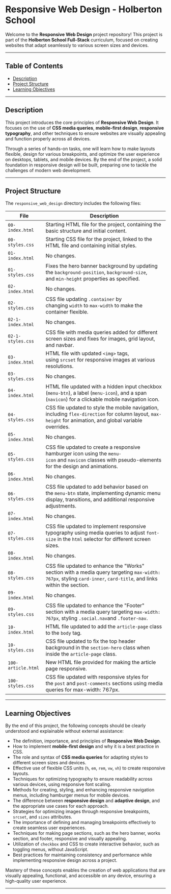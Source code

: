 # Responsive Web Design - Holberton School

Welcome to the **Responsive Web Design** project repository! This project is part of the **Holberton School Full-Stack** curriculum, focused on creating websites that adapt seamlessly to various screen sizes and devices.

---

## Table of Contents

- [Description](#description)
- [Project Structure](#project-structure)
- [Learning Objectives](#learning-objectives)

---

## Description

This project introduces the core principles of **Responsive Web Design**. It focuses on the use of **CSS media queries**, **mobile-first design**, **responsive typography**, and other techniques to ensure websites are visually appealing and function properly across all devices.

Through a series of hands-on tasks, one will learn how to make layouts flexible, design for various breakpoints, and optimize the user experience on desktops, tablets, and mobile devices. By the end of the project, a solid foundation in responsive design will be built, preparing one to tackle the challenges of modern web development.

---

## Project Structure

The `responsive_web_design` directory includes the following files:

| File               | Description                                                                                                                                                        |
| ------------------ | ------------------------------------------------------------------------------------------------------------------------------------------------------------------ |
| `00-index.html`    | Starting HTML file for the project, containing the basic structure and initial content.                                                                            |
| `00-styles.css`    | Starting CSS file for the project, linked to the HTML file and containing initial styles.                                                                          |
| `01-index.html`    | No changes.                                                                                                                                                        |
| `01-styles.css`    | Fixes the hero banner background by updating the `background-position`, `background-size`, and `min-height` properties as specified.                               |
| `02-index.html`    | No changes.                                                                                                                                                        |
| `02-styles.css`    | CSS file updating `.container` by changing `width` to `max-width` to make the container flexible.                                                                  |
| `02-1-index.html`  | No changes.                                                                                                                                                        |
| `02-1-styles.css`  | CSS file with media queries added for different screen sizes and fixes for images, grid layout, and navbar.                                                        |
| `03-index.html`    | HTML file with updated `<img>` tags, using `srcset` for responsive images at various resolutions.                                                                  |
| `03-styles.css`    | No changes.                                                                                                                                                        |
| `04-index.html`    | HTML file updated with a hidden input checkbox (`menu-btn`), a label (`menu-icon`), and a span (`navicon`) for a clickable mobile navigation icon.                 |
| `04-styles.css`    | CSS file updated to style the mobile navigation, including `flex-direction` for column layout, `max-height` for animation, and global variable overrides.          |
| `05-index.html`    | No changes.                                                                                                                                                        |
| `05-styles.css`    | CSS file updated to create a responsive hamburger icon using the `menu-icon` and `navicon` classes with pseudo-elements for the design and animations.             |
| `06-index.html`    | No changes.                                                                                                                                                        |
| `06-styles.css`    | CSS file updated to add behavior based on the `menu-btn` state, implementing dynamic menu display, transitions, and additional responsive adjustments.             |
| `07-index.html`    | No changes.                                                                                                                                                        |
| `07-styles.css`    | CSS file updated to implement responsive typography using media queries to adjust `font-size` in the `html` selector for different screen sizes.                   |
| `08-index.html`    | No changes.                                                                                                                                                        |
| `08-styles.css`    | CSS file updated to enhance the "Works" section with a media query targeting `max-width: 767px`, styling `card-inner`, `card-title`, and links within the section. |
| `09-index.html`    | No changes.                                                                                                                                                        |
| `09-styles.css`    | CSS file updated to enhance the "Footer" section with a media query targeting `max-width: 767px`, styling `.social.nav`and `.footer-nav`.                          |
| `10-index.html`    | HTML file updated to add the `article-page` class to the `body` tag.                                                                                               |
| `10-styles.css`    | CSS file updated to fix the top header background in the `section-hero` class when inside the `article-page` class.                                                |
| `100-article.html` | New HTML file provided for making the article page responsive.                                                                                                     |
| `100-styles.css`   | CSS file updated with responsive styles for the `post` and `post-comments` sections using media queries for max-width: 767px.                                      |

---

## Learning Objectives

By the end of this project, the following concepts should be clearly understood and explainable without external assistance:

- The definition, importance, and principles of **Responsive Web Design**.
- How to implement **mobile-first design** and why it is a best practice in CSS.
- The role and syntax of **CSS media queries** for adapting styles to different screen sizes and devices.
- Effective use of flexible CSS units (`%`, `em`, `rem`, `vw`, `vh`) to create responsive layouts.
- Techniques for optimizing typography to ensure readability across various devices, using responsive font scaling.
- Methods for creating, styling, and enhancing responsive navigation menus, including hamburger menus for mobile devices.
- The difference between **responsive design** and **adaptive design**, and the appropriate use cases for each approach.
- Strategies for optimizing images through responsive breakpoints, `srcset`, and `sizes` attributes.
- The importance of defining and managing breakpoints effectively to create seamless user experiences.
- Techniques for making page sections, such as the hero banner, works section, and footer, responsive and visually appealing.
- Utilization of `checkbox` and CSS to create interactive behavior, such as toggling menus, without JavaScript.
- Best practices for maintaining consistency and performance while implementing responsive design across a project.

Mastery of these concepts enables the creation of web applications that are visually appealing, functional, and accessible on any device, ensuring a high-quality user experience.

---
